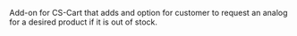 Add-on for CS-Cart that adds and option for customer to request an analog for a desired product if it is out of stock.